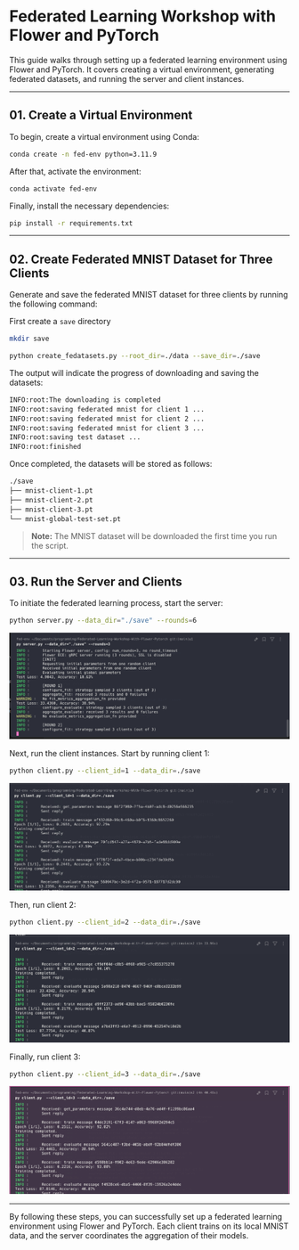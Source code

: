 # Federated Learning Workshop with Flower and PyTorch

This guide walks through setting up a federated learning environment using Flower and PyTorch. It covers creating a virtual environment, generating federated datasets, and running the server and client instances.

---

## 01. Create a Virtual Environment

To begin, create a virtual environment using Conda:

```bash
conda create -n fed-env python=3.11.9
```

After that, activate the environment:

```bash
conda activate fed-env
```

Finally, install the necessary dependencies:

```bash
pip install -r requirements.txt
```

---

## 02. Create Federated MNIST Dataset for Three Clients

Generate and save the federated MNIST dataset for three clients by running the following command:

First create a `save` directory

```bash
mkdir save
```

```bash
python create_fedatasets.py --root_dir=./data --save_dir=./save
```

The output will indicate the progress of downloading and saving the datasets:

```bash
INFO:root:The downloading is completed
INFO:root:saving federated mnist for client 1 ...
INFO:root:saving federated mnist for client 2 ...
INFO:root:saving federated mnist for client 3 ...
INFO:root:saving test dataset ...
INFO:root:finished
```

Once completed, the datasets will be stored as follows:

```bash
./save
├── mnist-client-1.pt
├── mnist-client-2.pt
├── mnist-client-3.pt
└── mnist-global-test-set.pt
```

> **Note:** The MNIST dataset will be downloaded the first time you run the script.

---

## 03. Run the Server and Clients

To initiate the federated learning process, start the server:

```bash
python server.py --data_dir="./save" --rounds=6
```

![Server running](./images/server-run-1.png)

Next, run the client instances. Start by running client 1:

```bash
python client.py --client_id=1 --data_dir=./save
```

![Client 1 running](./images/client-run-1.png)

Then, run client 2:

```bash
python client.py --client_id=2 --data_dir=./save
```

![Client 2 running](./images/client-run-2.png)

Finally, run client 3:

```bash
python client.py --client_id=3 --data_dir=./save
```

![Client 3 running](./images/client-run-3.png)

---

By following these steps, you can successfully set up a federated learning environment using Flower and PyTorch. Each client trains on its local MNIST data, and the server coordinates the aggregation of their models.